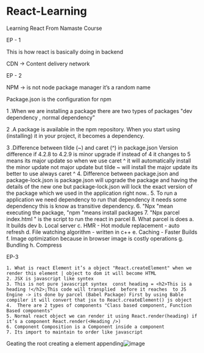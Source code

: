 # React-Learning
Learning React From Namaste Course

EP - 1
<!DOCTYPE html>
<html lang="en">
<head>
    <meta charset="UTF-8">
    <meta name="viewport" content="width=device-width, initial-scale=1.0">
    <title>Document</title>
</head>
<body>
    <div id="root">
    </div>
    <script>
        const root = document.getElementById("root");
        const heading = document.createElement("h2")
        heading.innerHTML = "Hey React!"
        root.appendChild(heading) 
    </script>
</body>
</html>

This is how react is basically doing in backend

CDN -> Content delivery network

EP - 2

NPM  -> is not node package manager it’s a random name 

Package.json is the configuration for npm

1 .When we are installing a package there are two types of packages "dev dependency , normal dependency"

2 .A package is available in the npm repository. When you start using (installing) it in your project, it becomes a dependency.

3 .Difference between tilde (~) and caret (^) in package.json
Version difference if 4.2.8 to 4.2.9 is minor upgrade if instead of 4 it changes to 5 means its major update so when we use caret ^ it will automatically install the minor update not major update but tilde ~ will install the major update its better to use always caret ^
	4. Difference between package.json and package-lock.json is package.json will upgrade the package and having the details of the new one but package-lock.json will lock the exact version of the package which we used in the application right now..
	5. To run a application we need dependency to run that dependency it needs some dependency this is know as transitive dependency.
	6. "Npx "mean executing the package, "npm "means install packages
	7. "Npx parcel index.html " is the script to run the react in parcel
	8. What parcel is does 
		a. It builds dev
		b. Local server
		c. HMR - Hot module replacement - auto refresh 
		d. File watching algorithm - written in c++
		e. Caching - Faster Builds
		f. Image optimization because in browser image is costly operations
		g. Bundling
		h. Compress

EP-3

	1. What is react Element it’s a object "React.createElement" when we render this element | object to dom it will become HTML
	2. JSX is javascript like syntex
	3. This is not pure javascript syntex  const heading = <h2>This is a heading !</h2>;This code will transplied  before it reaches  to JS Engine -> its done by parcel (Babel Package) First by using Bable compiler it will convert that jsx to React.createElement() js object
	4.  There are 2 types of components "Class based component, Function Based components"
	5. Normal react object we can render it using React.render(heading) if it’s a component React.render(<Heading />)
	6. Component Composition is a Component inside a component 
	7. Its import to maintain to order like javascript
	
Geating the root
creating a element
appending![image](https://github.com/user-attachments/assets/5bd9af2f-c040-4f99-a257-3f60f645a7c6)
